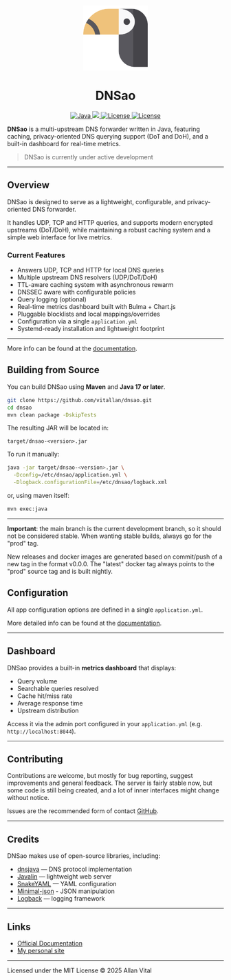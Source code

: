 <p align="center">
  <img src="https://github.com/vitallan/dnsao/blob/main/docs/docs/assets/logo.svg?raw=true" width="150" alt="DNSao logo">
</p>

<h1 align="center">DNSao</h1>

<p align="center">
  <a href="https://www.java.com/">
    <img src="https://img.shields.io/badge/Java-17+-red.svg?style=for-the-badge" alt="Java">
  </a>
  <a href="https://maven.apache.org/">
    <img src="https://img.shields.io/badge/Build%20with-Maven-blue?style=for-the-badge&logo=apachemaven"/>
  </a>
  <a href="https://opensource.org/licenses/MIT">
    <img src="https://img.shields.io/badge/License-MIT-yellow.svg?style=for-the-badge" alt="License">
  </a>
  <a href="https://vitallan.github.io/dnsao/">
    <img src="https://img.shields.io/badge/Documentation-DNSao-green?style=for-the-badge&logo=readthedocs" alt="License">
  </a>
</p>


**DNSao** is a multi-upstream DNS forwarder written in Java, featuring caching, privacy-oriented DNS querying support (DoT and DoH), and a built-in dashboard for real-time metrics.

> DNSao is currently under active development

---

## Overview

DNSao is designed to serve as a lightweight, configurable, and privacy-oriented DNS forwarder.  

It handles UDP, TCP and HTTP queries, and supports modern encrypted upstreams (DoT/DoH), while maintaining a robust caching system and a simple web interface for live metrics.

### Current Features

- Answers UDP, TCP and HTTP for local DNS queries
- Multiple upstream DNS resolvers (UDP/DoT/DoH)
- TTL-aware caching system with asynchronous rewarm
- DNSSEC aware with configurable policies
- Query logging (optional)
- Real-time metrics dashboard built with Bulma + Chart.js
- Pluggable blocklists and local mappings/overrides
- Configuration via a single `application.yml`
- Systemd-ready installation and lightweight footprint

---

More info can be found at the [documentation](https://vitallan.github.io/dnsao/).

## Building from Source

You can build DNSao using **Maven** and **Java 17 or later**.

```bash
git clone https://github.com/vitallan/dnsao.git
cd dnsao
mvn clean package -DskipTests
````

The resulting JAR will be located in:

```
target/dnsao-<version>.jar
```

To run it manually:

```bash
java -jar target/dnsao-<version>.jar \
  -Dconfig=/etc/dnsao/application.yml \
  -Dlogback.configurationFile=/etc/dnsao/logback.xml
```

or, using maven itself:

```bash
mvn exec:java
```
---

**Important**: the main branch is the current development branch, so it should not be considered stable. When wanting stable builds, always go for the "prod" tag. 

New releases and docker images are generated based on commit/push of a new tag in the format v0.0.0. The "latest" docker tag always points to the "prod" source tag and is built nightly.

## Configuration

All app configuration options are defined in a single `application.yml`.

More detailed info can be found at the [documentation](https://vitallan.github.io/dnsao/configuration/).

---

## Dashboard

DNSao provides a built-in **metrics dashboard** that displays:

* Query volume
* Searchable queries resolved
* Cache hit/miss rate
* Average response time
* Upstream distribution

Access it via the admin port configured in your `application.yml` (e.g. `http://localhost:8044`).

---

## Contributing

Contributions are welcome, but mostly for bug reporting, suggest improvements and general feedback. The server is fairly stable now, but some code is still being created, and a lot of inner interfaces might change without notice. 

Issues are the recommended form of contact [GitHub](https://github.com/vitallan/dnsao/issues).

---

## Credits

DNSao makes use of open-source libraries, including:

* [dnsjava](https://github.com/dnsjava/dnsjava) — DNS protocol implementation
* [Javalin](https://javalin.io) — lightweight web server
* [SnakeYAML](https://bitbucket.org/asomov/snakeyaml) — YAML configuration
* [Minimal-json](https://github.com/ralfstx/minimal-json) - JSON manipulation
* [Logback](https://logback.qos.ch) — logging framework

---

## Links

* [Official Documentation](https://vitallan.github.io/dnsao/)
* [My personal site](https://allanvital.com)

---

Licensed under the MIT License © 2025 Allan Vital
